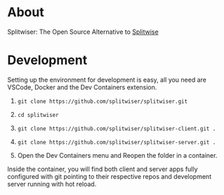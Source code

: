 # About

Splitwiser: The Open Source Alternative to [Splitwise](splitwise.com)

# Development

Setting up the environment for development is easy, all you need are VSCode, Docker and the Dev Containers extension.

1. `git clone https://github.com/splitwiser/splitwiser.git`

2. `cd splitwiser`

3. `git clone https://github.com/splitwiser/splitwiser-client.git .`

4. `git clone https://github.com/splitwiser/splitwiser-server.git .`

4. Open the Dev Containers menu and Reopen the folder in a container.

Inside the container, you will find both client and server apps fully configured with git pointing to their respective repos and development server running with hot reload.
